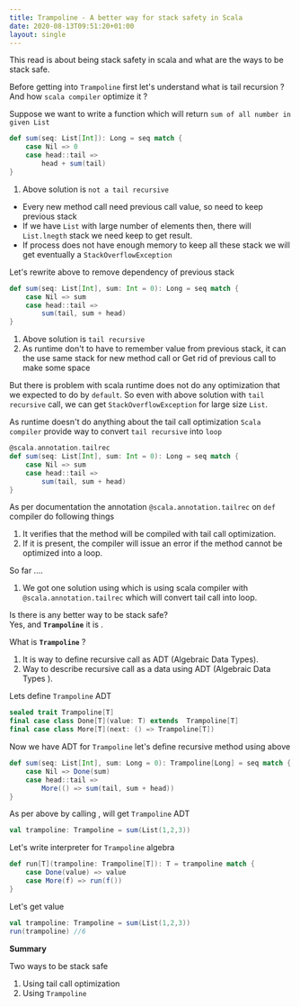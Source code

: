 ```yaml
---
title: Trampoline - A better way for stack safety in Scala
date: 2020-08-13T09:51:20+01:00
layout: single
---
```


This read is about being stack safety in scala and what are the ways to be stack safe.

Before getting into `Trampoline` first let's understand  what is tail recursion ? And how  `scala compiler` optimize it ? 

Suppose we want to write a function which will return `sum of all number in given List`
```scala
def sum(seq: List[Int]): Long = seq match {
	case Nil => 0
	case head::tail => 
		head + sum(tail)
}
```

 1.  Above solution is `not a tail recursive`
   - Every new method call need previous call value, so need to keep previous stack 
   - If we have `List` with large number of elements then, there will  `List.lnegth`  stack we need keep to get result.
   -  If process does not have enough memory to keep all these stack we will get eventually a `StackOverflowException` 

Let's rewrite above to remove dependency of previous stack 
```scala
def sum(seq: List[Int], sum: Int = 0): Long = seq match {
	case Nil => sum
	case head::tail => 
		sum(tail, sum + head)
}
```
1. Above solution is `tail recursive` 
2. As runtime don't to have to remember value from previous stack, it can the use same stack for new method call or Get rid of previous call to make some space  

But  there is problem with  scala runtime does not do any optimization that we expected to do by `default`.
So even with above solution with `tail recursive` call, we can get `StackOverflowException` for large size `List`.

As runtime doesn't do anything about the tail call optimization `Scala compiler` provide way to convert `tail recursive` into `loop`  

```scala
@scala.annotation.tailrec
def sum(seq: List[Int], sum: Int = 0): Long = seq match {
	case Nil => sum
	case head::tail => 
		sum(tail, sum + head)
}
```

As per documentation the annotation `@scala.annotation.tailrec`  on `def` compiler do following things
1. It verifies that the method will be compiled with tail call optimization.
2. If it is present, the compiler will issue an error if the method cannot  be optimized into a loop.

So far ....

 1. We got one solution using  which is using scala compiler with `@scala.annotation.tailrec` which will convert tail call into loop.

Is there is any better way to be stack safe?  
Yes,  and  **`Trampoline`** it is .

What is **`Trampoline`** ?
1. It is way to define recursive call as ADT (Algebraic Data Types).
2. Way to describe recursive call  as a data using  ADT (Algebraic Data Types ).

Lets define `Trampoline`  ADT 
```scala
sealed trait Trampoline[T]
final case class Done[T](value: T) extends  Trampoline[T]
final case class More[T](next: () => Trampoline[T])
```
Now we have ADT for  `Trampoline` let's define recursive method using above
```scala
def sum(seq: List[Int], sum: Long = 0): Trampoline[Long] = seq match {
	case Nil => Done(sum)
	case head::tail => 
		More(() => sum(tail, sum + head))
}
```

As per above by calling , will get `Trampoline` ADT
```scala 
val trampoline: Trampoline = sum(List(1,2,3))
```
Let's write interpreter for `Trampoline` algebra 
```scala
def run[T](trampoline: Trampoline[T]): T = trampoline match {
	case Done(value) => value 
	case More(f) => run(f())
}
``` 

Let's get value 
```scala 
val trampoline: Trampoline = sum(List(1,2,3))
run(trampoline) //6
```

**Summary** 

Two ways to be stack safe 
 1. Using tail call optimization 
 2. Using `Trampoline` 
